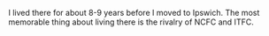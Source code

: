 I lived there for about 8-9 years before I moved to Ipswich.
The most memorable thing about living there is the rivalry of NCFC and ITFC.
